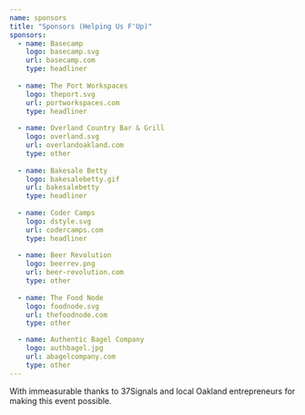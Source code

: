 ```yaml
---
name: sponsors
title: "Sponsors (Helping Us F'Up)"
sponsors:
  - name: Basecamp
    logo: basecamp.svg
    url: basecamp.com
    type: headliner
  
  - name: The Port Workspaces
    logo: theport.svg
    url: portworkspaces.com
    type: headliner
  
  - name: Overland Country Bar & Grill
    logo: overland.svg
    url: overlandoakland.com
    type: other
  
  - name: Bakesale Betty
    logo: bakesalebetty.gif
    url: bakesalebetty
    type: headliner 
  
  - name: Coder Camps
    logo: dstyle.svg
    url: codercamps.com
    type: headliner
  
  - name: Beer Revolution
    logo: beerrev.png
    url: beer-revolution.com
    type: other
  
  - name: The Food Node
    logo: foodnode.svg
    url: thefoodnode.com
    type: other

  - name: Authentic Bagel Company
    logo: authbagel.jpg
    url: abagelcompany.com
    type: other
---
```

With immeasurable thanks to 37Signals and local Oakland entrepreneurs for making this event possible.
